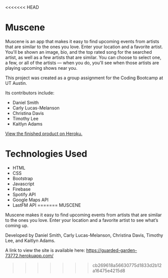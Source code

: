 <<<<<<< HEAD
# Muscene

Muscene is an app that makes it easy to find upcoming events from artists that are similar to the ones you love. Enter your location and a favorite artist. You'll be shown an image, bio, and the top rated song for the searched artist, as well as a few artists that are similar. You can choose to select one, a few, or all of the artists — when you do, you'll see when those artists are playing upcoming shows near you.

This project was created as a group assignment for the Coding Bootcamp at UT Austin.

Its contributors include:
- Daniel Smith
- Carly Lucas-Melanson
- Christina Davis
- Timothy Lee
- Kaitlyn Adams

<a href="https://guarded-garden-73772.herokuapp.com/">View the finished product on Heroku.</a>

# Technologies Used

- HTML
- CSS
- Bootstrap
- Javascript
- Firebase
- Spotify API
- Google Maps API
- LastFM API
=======
MUSCENE

Muscene makes it easy to find upcoming events from artists that are similar to the ones you love. Enter your
location and a favorite artist to see what’s coming up.

Developed by Daniel Smith, Carly Lucas-Melanson, Christina Davis, Timothy Lee, and Kaitlyn Adams. 

A link to view the site is available here: https://guarded-garden-73772.herokuapp.com/

>>>>>>> cb269618a56630775d1833d2b12a16475e4215d8
